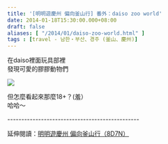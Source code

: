 ```yaml
---
title: '[明明遊慶州 偏向釜山行] 番外：daiso zoo world'
date: 2014-01-18T15:30:00.000+08:00
draft: false
aliases: [ "/2014/01/daiso-zoo-world.html" ]
tags : [travel - 남한・부산、경주 (釜山、慶州)]
---
```


在daiso裡面玩具部裡  
發現可愛的膠膠動物們  

[![](https://2.bp.blogspot.com/-nGgYSnwLtCU/XCydcz6N1KI/AAAAAAAADo8/xMkKgewpo_07KB3cSAr2pg9fnF0rTp3PQCLcBGAs/s640/31.jpg)](https://2.bp.blogspot.com/-nGgYSnwLtCU/XCydcz6N1KI/AAAAAAAADo8/xMkKgewpo_07KB3cSAr2pg9fnF0rTp3PQCLcBGAs/s1600/31.jpg)

但怎麼看起來那麼18+？(羞）  
哈哈～  
  
\-----------------------------------------------  
  
延伸閱讀：[明明遊慶州 偏向釜山行（8D7N）](http://www.hidie.net/2014/01/8d7n.html)